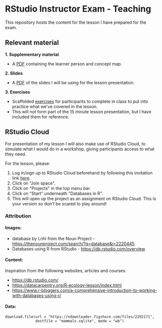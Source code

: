 # RStudio Instructor Exam - Teaching

This repository hosts the content for the lesson I have prepared for the exam.

## Relevant material

**1. Supplementary material**
  - A [PDF](rstudio-exam-supp-material.pdf) containing the learner person and concept map.
  
**2. Slides**
- A [PDF](databases-in-r-slides.pdf) of the slides I will be using for the lesson presentation.

**3. Exercises**
- Scaffolded [exercises](/exercises) for participants to complete in class to put into practice what we've covered in the lesson.
- This will not form part of the 15 minute lesson presentation, but I have included them for reference.

## RStudio Cloud

For presentation of my lesson I will also make use of RStudio Cloud, to simulate what I would do in a workshop, giving participants access to what they need.

For the lesson, please:

1. Log in/sign up to RStudio Cloud beforehand by following this invitation link [here](https://rstudio.cloud/spaces/46273/join?access_code=RV6EgpKyx7xDCNFKiUuESaxV48VvxUioUmoNOwtI).
2. Click on "Join space".
3. Click on "Projects" in the top menu bar.
4. Click on "Start" underneath "Databases in R".
5. This will open up the project as an assignment on RStudio Cloud. This is your version so don't be scared to play around! 


### Attribution

#### Images:
- database by Lnhi from the Noun Project - https://thenounproject.com/search/?q=database&i=2220445
- Databases using R from RStudio - https://db.rstudio.com/overview

#### Content:

Inspiration from the following websites, articles and courses:

- https://db.rstudio.com/
- https://datacarpentry.org/R-ecology-lesson/index.html
- https://www.r-bloggers.com/a-comprehensive-introduction-to-working-with-databases-using-r/

#### Data:

```
download.file(url = "https://ndownloader.figshare.com/files/2292171",
              destfile = "mammals.sqlite", mode = "wb")
```